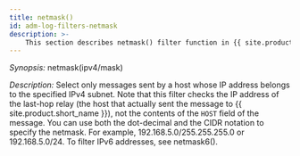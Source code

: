 ```yaml
---
title: netmask()
id: adm-log-filters-netmask
description: >-
	This section describes netmask() filter function in {{ site.product.short_name }}.
---
```


*Synopsis:* netmask(ipv4/mask)

*Description:* Select only messages sent by a host whose IP address
belongs to the specified IPv4 subnet. Note that this filter checks the
IP address of the last-hop relay (the host that actually sent the
message to {{ site.product.short_name }}), not the contents of the `HOST` field of the
message. You can use both the dot-decimal and the CIDR notation to
specify the netmask. For example, 192.168.5.0/255.255.255.0 or
192.168.5.0/24. To filter IPv6 addresses, see
netmask6().
